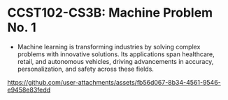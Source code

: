 # CCST102-CS3B: Machine Problem No. 1



*  Machine learning is transforming industries by solving complex problems with innovative solutions. Its applications span healthcare, retail, and autonomous vehicles, driving advancements in accuracy, personalization, and safety across these fields.


https://github.com/user-attachments/assets/fb56d067-8b34-4561-9546-e9458e83fedd

